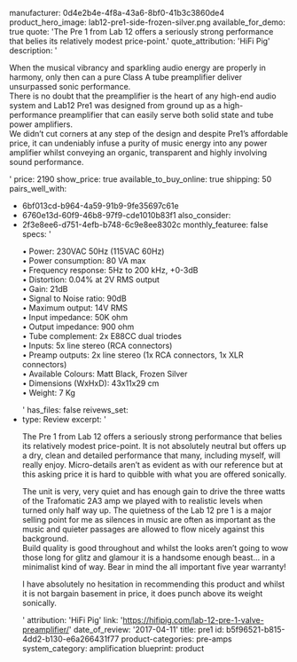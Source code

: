 manufacturer: 0d4e2b4e-4f8a-43a6-8bf0-41b3c3860de4
product_hero_image: lab12-pre1-side-frozen-silver.png
available_for_demo: true
quote: 'The Pre 1 from Lab 12 offers a seriously strong performance that belies its relatively modest price-point.'
quote_attribution: 'HiFi Pig'
description: '<p>When the musical vibrancy and sparkling audio energy are properly in harmony, only then can a pure Class A tube preamplifier deliver unsurpassed sonic performance.<br>There is no doubt that the preamplifier is the heart of any high-end audio system and Lab12 Pre1 was designed from ground up as a high-performance preamplifier that can easily serve both solid state and tube power amplifiers.<br>We didn’t cut corners at any step of the design and despite Pre1’s affordable price, it can undeniably infuse a purity of music energy into any power amplifier whilst conveying an organic, transparent and highly involving sound performance.&nbsp;&nbsp;</p>'
price: 2190
show_price: true
available_to_buy_online: true
shipping: 50
pairs_well_with:
  - 6bf013cd-b964-4a59-91b9-9fe35697c61e
  - 6760e13d-60f9-46b8-97f9-cde1010b83f1
also_consider:
  - 2f3e8ee6-d751-4efb-b748-6c9e8ee8302c
monthly_featuree: false
specs: '<p>• Power: 230VAC 50Hz (115VAC 60Hz)<br>• Power consumption: 80 VA max<br>• Frequency response: 5Hz to 200 kHz, +0-3dB<br>• Distortion: 0.04% at 2V RMS output<br>• Gain: 21dB<br>• Signal to Noise ratio: 90dB<br>• Maximum output: 14V RMS<br>• Input impedance: 50K ohm<br>• Output impedance: 900 ohm<br>• Tube complement: 2x E88CC dual triodes<br>• Inputs: 5x line stereo (RCA connectors)<br>• Preamp outputs: 2x line stereo (1x RCA connectors, 1x XLR connectors)<br>• Available Colours: Matt Black, Frozen Silver<br>• Dimensions (WxHxD): 43x11x29 cm<br>• Weight: 7 Kg&nbsp;&nbsp;</p>'
has_files: false
reivews_set:
  -
    type: Review
    excerpt: '<p>The Pre 1 from Lab 12 offers a seriously strong performance that belies its relatively modest price-point. It is not absolutely neutral but offers up a dry, clean and detailed performance that many, including myself, will really enjoy. Micro-details aren’t as evident as with our reference but at this asking price it is hard to quibble with what you are offered sonically.</p><p>The unit is very, very quiet and has enough gain to drive the three watts of the Trafomatic 2A3 amp we played with to realistic levels when turned only half way up. The quietness of the Lab 12 pre 1 is a major selling point for me as silences in music are often as important as the music and quieter passages are allowed to flow nicely against this background.<br>Build quality is good throughout and whilst the looks aren’t going to wow those long for glitz and glamour it is a handsome enough beast… in a minimalist kind of way. Bear in mind the all important five year warranty!</p><p>I have absolutely no hesitation in recommending this product and whilst it is not bargain basement in price, it does punch above its weight sonically.</p>'
    attribution: 'HiFi Pig'
    link: 'https://hifipig.com/lab-12-pre-1-valve-preamplifier/'
    date_of_review: '2017-04-11'
title: pre1
id: b5f96521-b815-4dd2-b130-e6a266431f77
product-categories: pre-amps
system_category: amplification
blueprint: product
